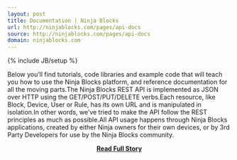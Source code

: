 ```yaml
---
layout: post
title: Documentation | Ninja Blocks
url: http://ninjablocks.com/pages/api-docs
source: http://ninjablocks.com/pages/api-docs
domain: ninjablocks.com
---
```

{% include JB/setup %}<p>Below you’ll find tutorials, code libraries and example code that will teach you how to use the Ninja Blocks platform, and reference documentation for all the moving parts.The Ninja Blocks REST API is implemented as JSON over HTTP using the GET/POST/PUT/DELETE verbs.Each resource, like Block, Device, User or Rule, has its own URL and is manipulated in isolation.In other words, we’ve tried to make the API follow the REST principles as much as possible.All API usage happens through Ninja Blocks applications, created by either Ninja owners for their own devices, or by 3rd Party Developers for use by the Ninja Blocks community.</p>
<center><p><a href="http://ninjablocks.com/pages/api-docs" style='padding:25px; font-sze:18px; font-weight: bold;'>Read Full Story</a></p></center>
